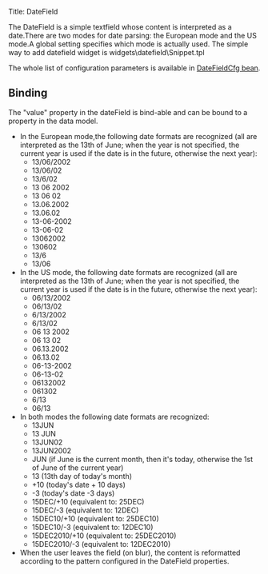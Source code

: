 Title: DateField


The DateField is a simple textfield whose content is interpreted as a date.There are two modes for date parsing: the European mode and the US mode.A global setting specifies which mode is actually used.
The simple way to add datefield widget is
<srcinclude tag="wgtDatefieldSnippet" lang="AT" outdent="true">widgets\datefield\Snippet.tpl</srcinclude>

The whole list of configuration parameters is available in [DateFieldCfg bean](http://ariatemplates.com/aria/guide/apps/apidocs/#aria.widgets.CfgBeans:DateFieldCfg).
<sample sample="widgets/datefield" />

## Binding
The "value" property in the dateField is bind-able and can be bound to a property in the data model.
<sample sample="widgets/datefield/binding" />

* In the European mode,the following date formats are recognized (all are interpreted as the 13th of June; when the year is not specified, the current year is used if the date is in the future, otherwise the next year):
	* 13/06/2002
	* 13/06/02
	* 13/6/02
	* 13 06 2002
	* 13 06 02
	* 13.06.2002
	* 13.06.02
	* 13-06-2002
	* 13-06-02
	* 13062002
	* 130602
	* 13/6
	* 13/06
* In the US mode, the following date formats are recognized (all are interpreted as the 13th of June; when the year is not specified, the current year is used if the date is in the future, otherwise the next year):
	* 06/13/2002
	* 06/13/02
	* 6/13/2002
	* 6/13/02
	* 06 13 2002
	* 06 13 02
	* 06.13.2002
	* 06.13.02
	* 06-13-2002
	* 06-13-02
	* 06132002
	* 061302
	* 6/13
	* 06/13
* In both modes the following date formats are recognized:
	* 13JUN
	* 13 JUN
	* 13JUN02
	* 13JUN2002
	* JUN (if June is the current month, then it's today, otherwise the 1st of June of the current year)
	* 13 (13th day of today's month)
	* +10 (today's date + 10 days)
	* -3 (today's date -3 days)
	* 15DEC/+10 (equivalent to: 25DEC)
	* 15DEC/-3 (equivalent to: 12DEC)
	* 15DEC10/+10 (equivalent to: 25DEC10)
	* 15DEC10/-3 (equivalent to: 12DEC10)
	* 15DEC2010/+10 (equivalent to: 25DEC2010)
	* 15DEC2010/-3 (equivalent to: 12DEC2010)
* When the user leaves the field (on blur), the content is reformatted according to the pattern configured in the DateField properties.